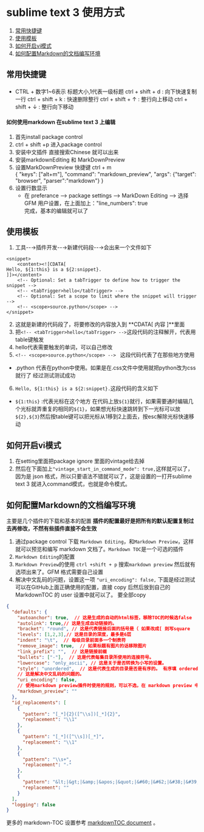 # sublime text 3 使用方式
<!-- MarkdownTOC style="ordered" -->

1. [常用快捷键](#常用快捷键)
1. [使用模板](#使用模板)
1. [如何开启vi模式](#如何开启vi模式)
1. [如何配置Markdown的文档编写环境](#如何配置markdown的文档编写环境)

<!-- /MarkdownTOC -->


<a id="常用快捷键"></a>
## <p id="2">常用快捷键</p>
- CTRL + 数字1~6表示 标题大小,1代表一级标题
ctrl + shift + d : 向下快速复制一行
ctrl + shift + k : 快速删除整行
ctrl + shift + ↑ : 整行向上移动
ctrl + shift + ↓ : 整行向下移动
#### 如何使用markdown 在sublime text 3 上编辑
1. 首先install package control
2. ctrl + shift +p 进入package control
3. 安装中文插件 直接搜索Chinese 就可以出来
4. 安装markdownEditing 和 MarkDownPreview
5. 设置MarkDownPreview 快捷键 ctrl + m   
    { "keys": ["alt+m"], "command": "markdown_preview", "args": {"target": "browser", "parser":"markdown"} }
6. 设置行数显示 
    - 在 preferance --> package settings --> MarkDown Editing --> 选择GFM 用户设置，在上面加上："line_numbers": true  
完成，基本的编辑就可以了


<a id="使用模板"></a>
## 使用模板
1. 工具--→插件开发--→新建代码段--→会出来一个文件如下
```snippet
<snippet>  
    <content><![CDATA[ 
Hello, ${1:this} is a ${2:snippet}. 
]]></content>  
    <!-- Optional: Set a tabTrigger to define how to trigger the snippet -->  
    <!-- <tabTrigger>hello</tabTrigger> -->  
    <!-- Optional: Set a scope to limit where the snippet will trigger -->  
    <!-- <scope>source.python</scope> -->  
</snippet>
```
2. 这就是新建的代码段了，将要修改的内容放入到 **CDATA[ 内容 ]**里面
3. 把`<!-- <tabTrigger>hello</tabTrigger> -->`这段代码的注释解开，代表用table键触发
4. hello代表需要触发的单词，可以自己修改
5. `<!-- <scope>source.python</scope> --> ` 这段代码代表了在那些地方使用
- .python 代表在python中使用。如果是在.css文件中使用就把python改为css就行了
经过测试测试成功

6. `Hello, ${1:this} is a ${2:snippet}.`这段代码的含义如下
  - `${1:this}` :代表光标在这个地方 在代码上放`${1}`就行，如果需要通时编辑几个光标就弄重复的相同的`${1}`，如果想光标快速跳转到下一光标可以放`${2},${3}`然后按table键可以把光标从1移到2上面去，按esc解除光标快速移动

<a id="如何开启vi模式"></a>
## 如何开启vi模式

1. 在setting里面把package ignore 里面的vintage给去掉
2. 然后在下面加上`"vintage_start_in_command_mode": true,`这样就可以了，因为是 json 格式，所以只要语法不错就可以了，这是设置的一打开sublime text 3 就进入command模式，也就是命令模式。  

<a id="如何配置markdown的文档编写环境"></a>
## 如何配置Markdown的文档编写环境  

主要是几个插件的下载和基本的配置 **插件的配置最好是把所有的默认配置复制过去再修改，不然有些插件直接不会生效**   

1. 通过package control 下载 `Markdown Editing`，和`Markdown Preview`，这样就可以预览和编写 markdown 文档了。`Markdown TOC`是一个可选的插件
2. `Markdown Editing`的配置 
3. `Markdown Preview`的使用 `ctrl +shift + p` 搜索`markdown preview` 然后就有选项出来了。GFM 格式需要自己设置  
4. 解决中文乱码的问题，设置这一项 `"uri_encoding": false,`
下面是经过测试可以在GitHub上面正确使用的配置，直接 copy 后然后放到自己的 MarkdownTOC 的 user 设置中就可以了。 要全部copy  
```json
{
  "defaults": {
    "autoanchor": true,  // 这是生成的自动的html标签，移除TOC的时候选false
    "autolink": true,// 这是生成自动链接的。
    "bracket": "round", // 这是代表链接后面的括号是（ 如果改成[ 则写square
    "levels": [1,2,3],// 这是目录的深度，最多是6层
    "indent": "\t",  // 每级目录前面多一个制表符
    "remove_image": true,  // 如果标题有图片的话移除图片
    "link_prefix": "",  // 这是链接前缀
    "bullets": ["-"],  // 这是代表每集目录所使用的连接符号。
    "lowercase": "only_ascii", // 这是关于是否转换为小写的设置。
    "style": "unordered",  // 这是代表生成的目录是否是有序的。 有序填 ordered
    // 这是解决中文乱码的问题的。
    "uri_encoding": false,
    // 使用markdown preview插件时使用的规则，可以不选，在 markdown preview 中设置
    "markdown_preview": ""  
  },
  "id_replacements": [
    {
      "pattern": "[_*]{2}([^\\s])[_*]{2}",
      "replacement": "\\1"
    },
    {
      "pattern": "[_*]([^\\s])[_*]",
      "replacement": "\\1"
    },
    {
      "pattern": "\\s+",
      "replacement": "-"
    },
    {
      "pattern": "&lt;|&gt;|&amp;|&apos;|&quot;|&#60;|&#62;|&#38;|&#39;|&#34;|!|#|$|&|'|\\(|\\)|\\*|\\+|,|/|:|;|=|\\?|@|\\[|\\]|`|\"|\\.|\\\\|<|>|{|}|™|®|©",
      "replacement": ""
    }
  ],
  "logging": false
}


```
更多的 markdown-TOC 设置参考 [markdownTOC document](https://github.com/naokazuterada/MarkdownTOC) 。  
 
